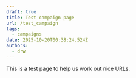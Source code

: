 ```yaml
---
draft: true
title: Test campaign page
url: /test_campaign
tags:
  - campaigns
date: 2025-10-20T00:38:24.524Z
authors:
  - drw
---
```

This is a test page to help us work out nice URLs. 